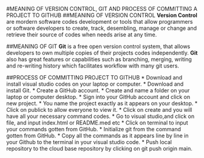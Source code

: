 #MEANING OF VERSION CONTROL, GIT AND PROCESS OF COMMITTING A PROJECT TO GITHUB
##MEANING OF VERSION CONTROL
    **Version Control** are mordern software codes development or tools that allow programmers or software developers to create, track, desembling, manage or change and retrieve their source of codes when needs arise at any time.

##MEANING OF GIT
    **Git** is a free open version control system, that allows developers to own multiple copies of their projects codes independently. **Git** also has great features or capabilities such as branching, merging, writing and re-writing history which facilitates workflow with many git users.

##PROCESS OF COMMITTING PROJECT TO GITHUB
    * Download and install visual studio codes on your laptop or computer.
    * Download and install Git.
    * Create a GitHub account.
    * Create and name a folder on your laptop or computer desktop.
    * Sign into your GitHub account and click on new project.
    * You name the project exactly as it appears on your desktop.
    * Click on publick to allow everyone to view it.
    * Click on create and you will have all your necessary command codes.
    * Go to visual studio,and click on file, and input index.html or README.med etc
    * Click on terminal to input your commands gotten from GitHub.
    * Initialize git from the command gotten from GitHub.
    * Copy all the commands as it appears line by line in your Github to the terminal in your visual studio code.
    * Push local repository to the cloud base repository by clicking on git push origin main.


